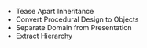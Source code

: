 + Tease Apart Inheritance
+ Convert Procedural Design to Objects
+ Separate Domain from Presentation
+ Extract Hierarchy
